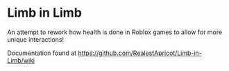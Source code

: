 # Limb in Limb
An attempt to rework how health is done in Roblox games to allow for more unique interactions!

Documentation found at https://github.com/RealestApricot/Limb-in-Limb/wiki
